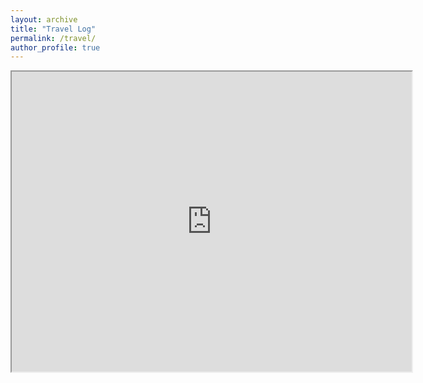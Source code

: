 ```yaml
---
layout: archive
title: "Travel Log"
permalink: /travel/
author_profile: true
---
```


<iframe src="https://www.google.com/maps/d/u/1/embed?mid=1Pj687Z71fTfEk9lfq-NisD8L9QsvCwk&ehbc=2E312F&noprof=1" width="640" height="480"></iframe>